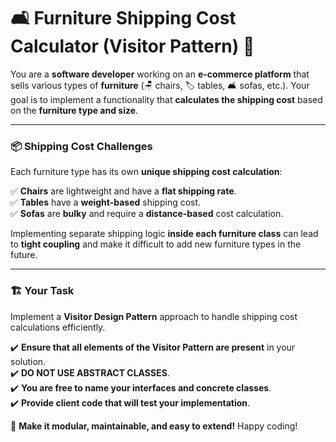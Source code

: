 # 🛋️ Furniture Shipping Cost Calculator (Visitor Pattern) 🚚  

You are a **software developer** working on an **e-commerce platform** that sells various types of **furniture** (🪑 chairs, 🏷️ tables, 🛋️ sofas, etc.). Your goal is to implement a functionality that **calculates the shipping cost** based on the **furniture type and size**.  

---

### 📦 Shipping Cost Challenges  

Each furniture type has its own **unique shipping cost calculation**:  

✅ **Chairs** are lightweight and have a **flat shipping rate**.  
✅ **Tables** have a **weight-based** shipping cost.  
✅ **Sofas** are **bulky** and require a **distance-based** cost calculation.  

Implementing separate shipping logic **inside each furniture class** can lead to **tight coupling** and make it difficult to add new furniture types in the future.  

---

### 🏗️ Your Task  

Implement a **Visitor Design Pattern** approach to handle shipping cost calculations efficiently.  

✔️ **Ensure that all elements of the Visitor Pattern are present** in your solution.  
✔️ **DO NOT USE ABSTRACT CLASSES**.  
✔️ **You are free to name your interfaces and concrete classes**.  
✔️ **Provide client code that will test your implementation**.  

🚀 **Make it modular, maintainable, and easy to extend!** Happy coding!  
